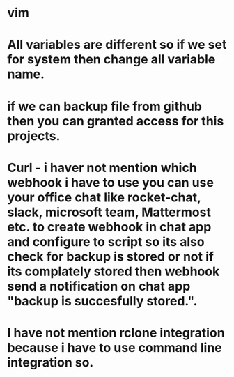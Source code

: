 # vim

# All variables are different so if we set for system then change all variable name.
# if we can backup file from github then you can granted access for this projects.
# Curl - i haver not mention which webhook i have to use you can use your office chat like rocket-chat, slack, microsoft team, Mattermost etc. to create webhook in chat app and configure to script so its also check for backup is stored or not if its complately stored then webhook send a notification on chat app "backup is succesfully stored.".
# I have not mention rclone integration because i have to use command line integration so.
